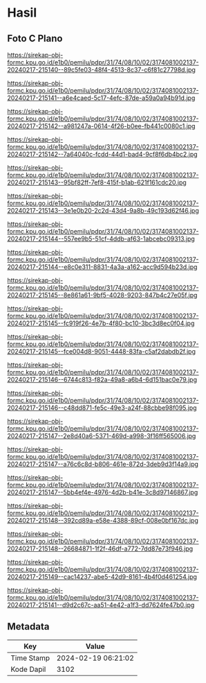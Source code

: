 # Hasil

## Foto C Plano

https://sirekap-obj-formc.kpu.go.id/e1b0/pemilu/pdpr/31/74/08/10/02/3174081002137-20240217-215140--89c5fe03-48f4-4513-8c37-c6f81c27798d.jpg

https://sirekap-obj-formc.kpu.go.id/e1b0/pemilu/pdpr/31/74/08/10/02/3174081002137-20240217-215141--a6e4caed-5c17-4efc-87de-a59a0a94b91d.jpg

https://sirekap-obj-formc.kpu.go.id/e1b0/pemilu/pdpr/31/74/08/10/02/3174081002137-20240217-215142--a981247a-0614-4f26-b0ee-fb441c0080c1.jpg

https://sirekap-obj-formc.kpu.go.id/e1b0/pemilu/pdpr/31/74/08/10/02/3174081002137-20240217-215142--7a64040c-fcdd-44d1-bad4-9cf8f6db4bc2.jpg

https://sirekap-obj-formc.kpu.go.id/e1b0/pemilu/pdpr/31/74/08/10/02/3174081002137-20240217-215143--95bf82ff-7ef8-415f-b1ab-621f161cdc20.jpg

https://sirekap-obj-formc.kpu.go.id/e1b0/pemilu/pdpr/31/74/08/10/02/3174081002137-20240217-215143--3e1e0b20-2c2d-43d4-9a8b-49c193d62f46.jpg

https://sirekap-obj-formc.kpu.go.id/e1b0/pemilu/pdpr/31/74/08/10/02/3174081002137-20240217-215144--557ee9b5-51cf-4ddb-af63-1abcebc09313.jpg

https://sirekap-obj-formc.kpu.go.id/e1b0/pemilu/pdpr/31/74/08/10/02/3174081002137-20240217-215144--e8c0e311-8831-4a3a-a162-acc9d594b23d.jpg

https://sirekap-obj-formc.kpu.go.id/e1b0/pemilu/pdpr/31/74/08/10/02/3174081002137-20240217-215145--8e861a61-9bf5-4028-9203-847b4c27e05f.jpg

https://sirekap-obj-formc.kpu.go.id/e1b0/pemilu/pdpr/31/74/08/10/02/3174081002137-20240217-215145--fc919f26-4e7b-4f80-bc10-3bc3d8ec0f04.jpg

https://sirekap-obj-formc.kpu.go.id/e1b0/pemilu/pdpr/31/74/08/10/02/3174081002137-20240217-215145--fce004d8-9051-4448-83fa-c5af2dabdb2f.jpg

https://sirekap-obj-formc.kpu.go.id/e1b0/pemilu/pdpr/31/74/08/10/02/3174081002137-20240217-215146--6744c813-f82a-49a8-a6b4-6d151bac0e79.jpg

https://sirekap-obj-formc.kpu.go.id/e1b0/pemilu/pdpr/31/74/08/10/02/3174081002137-20240217-215146--c48dd871-fe5c-49e3-a24f-88cbbe98f095.jpg

https://sirekap-obj-formc.kpu.go.id/e1b0/pemilu/pdpr/31/74/08/10/02/3174081002137-20240217-215147--2e8d40a6-5371-469d-a998-3f16ff565006.jpg

https://sirekap-obj-formc.kpu.go.id/e1b0/pemilu/pdpr/31/74/08/10/02/3174081002137-20240217-215147--a76c6c8d-b806-461e-872d-3deb9d3f14a9.jpg

https://sirekap-obj-formc.kpu.go.id/e1b0/pemilu/pdpr/31/74/08/10/02/3174081002137-20240217-215147--5bb4ef4e-4976-4d2b-b41e-3c8d97146867.jpg

https://sirekap-obj-formc.kpu.go.id/e1b0/pemilu/pdpr/31/74/08/10/02/3174081002137-20240217-215148--392cd89a-e58e-4388-89cf-008e0bf167dc.jpg

https://sirekap-obj-formc.kpu.go.id/e1b0/pemilu/pdpr/31/74/08/10/02/3174081002137-20240217-215148--26684871-1f2f-46df-a772-7dd87e73f946.jpg

https://sirekap-obj-formc.kpu.go.id/e1b0/pemilu/pdpr/31/74/08/10/02/3174081002137-20240217-215149--cac14237-abe5-42d9-8161-4b4f0d461254.jpg

https://sirekap-obj-formc.kpu.go.id/e1b0/pemilu/pdpr/31/74/08/10/02/3174081002137-20240217-215141--d9d2c67c-aa51-4e42-a1f3-dd7624fe47b0.jpg


## Metadata

| Key        | Value               |
| ---------- | ------------------- |
| Time Stamp | 2024-02-19 06:21:02 |
| Kode Dapil | 3102                |




